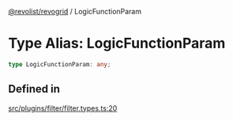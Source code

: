 [@revolist/revogrid](README.md) / LogicFunctionParam

# Type Alias: LogicFunctionParam

```ts
type LogicFunctionParam: any;
```

## Defined in

[src/plugins/filter/filter.types.ts:20](https://github.com/revolist/revogrid/blob/11c1e89888ac9588cc703e312811b4cdaf67f0fb/src/plugins/filter/filter.types.ts#L20)
